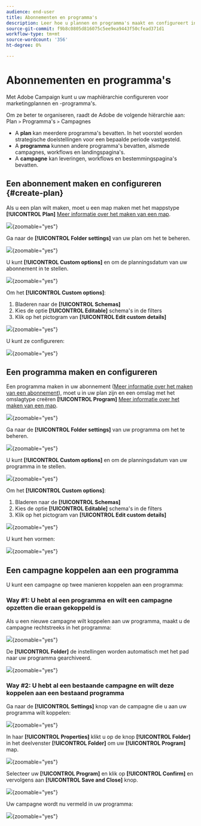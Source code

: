 ```yaml
---
audience: end-user
title: Abonnementen en programma's
description: Leer hoe u plannen en programma's maakt en configureert in Adobe Campaign
source-git-commit: f9b8c0805d816075c5ee9ea9443f50cfead371d1
workflow-type: tm+mt
source-wordcount: '356'
ht-degree: 0%

---
```


# Abonnementen en programma&#39;s

Met Adobe Campaign kunt u uw maphiërarchie configureren voor marketingplannen en -programma&#39;s.

Om ze beter te organiseren, raadt de Adobe de volgende hiërarchie aan: Plan `>` Programma&#39;s `>` Campagnes

* A **plan** kan meerdere programma&#39;s bevatten. In het voorstel worden strategische doelstellingen voor een bepaalde periode vastgesteld.
* A **programma** kunnen andere programma&#39;s bevatten, alsmede campagnes, workflows en landingspagina&#39;s.
* A **campagne** kan leveringen, workflows en bestemmingspagina&#39;s bevatten.

## Een abonnement maken en configureren {#create-plan}

Als u een plan wilt maken, moet u een map maken met het mappstype **[!UICONTROL Plan]** [Meer informatie over het maken van een map](create-manage-folder.md).

![](assets/plan_create.png){zoomable="yes"}

Ga naar de **[!UICONTROL Folder settings]** van uw plan om het te beheren.

![](assets/plan_settings.png){zoomable="yes"}

U kunt **[!UICONTROL Custom options]** en om de planningsdatum van uw abonnement in te stellen.

![](assets/plan_options.png){zoomable="yes"}

Om het  **[!UICONTROL Custom options]**:

1. Bladeren naar de **[!UICONTROL Schemas]**
1. Kies de optie **[!UICONTROL Editable]** schema&#39;s in de filters
1. Klik op het pictogram van **[!UICONTROL Edit custom details]**

![](assets/plan_edit.png){zoomable="yes"}

U kunt ze configureren:

![](assets/plan_customfields.png){zoomable="yes"}

## Een programma maken en configureren

Een programma maken in uw abonnement ([Meer informatie over het maken van een abonnement](#create-plan)), moet u in uw plan zijn en een omslag met het omslagtype creëren **[!UICONTROL Program]** [Meer informatie over het maken van een map](create-manage-folder.md).

![](assets/program_create.png){zoomable="yes"}

Ga naar de **[!UICONTROL Folder settings]** van uw programma om het te beheren.

![](assets/program_settings.png){zoomable="yes"}

U kunt **[!UICONTROL Custom options]** en om de planningsdatum van uw programma in te stellen.

![](assets/program_options.png){zoomable="yes"}

Om het  **[!UICONTROL Custom options]**:

1. Bladeren naar de **[!UICONTROL Schemas]**
1. Kies de optie **[!UICONTROL Editable]** schema&#39;s in de filters
1. Klik op het pictogram van **[!UICONTROL Edit custom details]**

![](assets/program_edit.png){zoomable="yes"}

U kunt hen vormen:

![](assets/program_customfields.png){zoomable="yes"}

## Een campagne koppelen aan een programma

U kunt een campagne op twee manieren koppelen aan een programma:

### Way #1: U hebt al een programma en wilt een campagne opzetten die eraan gekoppeld is

Als u een nieuwe campagne wilt koppelen aan uw programma, maakt u de campagne rechtstreeks in het programma:

![](assets/program_campaign_create.png){zoomable="yes"}

De **[!UICONTROL Folder]** de instellingen worden automatisch met het pad naar uw programma gearchiveerd.

![](assets/program_campaign_folder.png){zoomable="yes"}

### Way #2: U hebt al een bestaande campagne en wilt deze koppelen aan een bestaand programma

Ga naar de **[!UICONTROL Settings]** knop van de campagne die u aan uw programma wilt koppelen:

![](assets/campaign_settings.png){zoomable="yes"}

In haar **[!UICONTROL Properties]** klikt u op de knop **[!UICONTROL Folder]** in het deelvenster **[!UICONTROL Folder]** om uw **[!UICONTROL Program]** map.

![](assets/campaign_folder.png){zoomable="yes"}

Selecteer uw **[!UICONTROL Program]** en klik op **[!UICONTROL Confirm]** en vervolgens aan **[!UICONTROL Save and Close]** knop.

![](assets/campaign_linked.png){zoomable="yes"}

Uw campagne wordt nu vermeld in uw programma:

![](assets/campaign_in_program.png){zoomable="yes"}